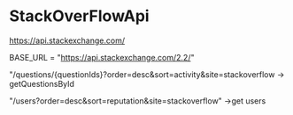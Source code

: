 # StackOverFlowApi
https://api.stackexchange.com/


BASE_URL = "https://api.stackexchange.com/2.2/"


"/questions/{questionIds}?order=desc&sort=activity&site=stackoverflow -> getQuestionsById


"/users?order=desc&sort=reputation&site=stackoverflow" ->get users
